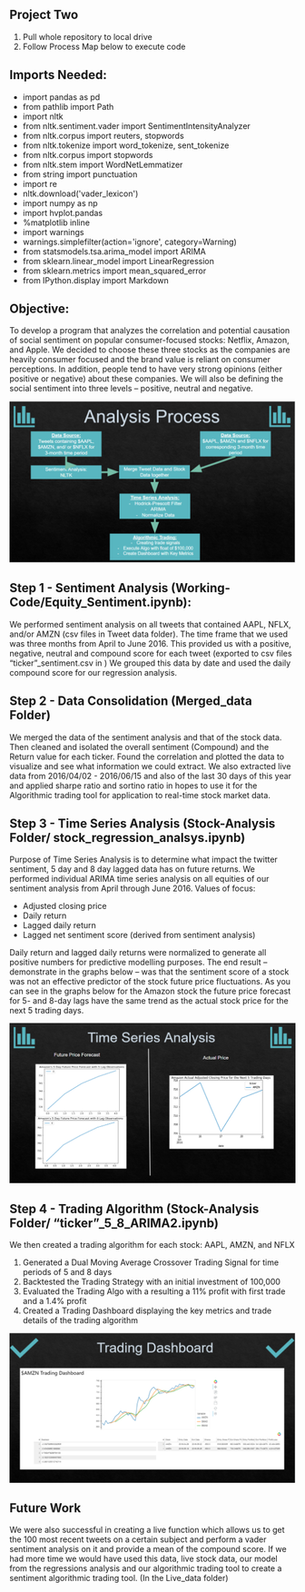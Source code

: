 ## Project Two

1) Pull whole repository to local drive
2) Follow Process Map below to execute code

## Imports Needed:
-	import pandas as pd
-	from pathlib import Path
-	import nltk
-	from nltk.sentiment.vader import SentimentIntensityAnalyzer
-	from nltk.corpus import reuters, stopwords
-	from nltk.tokenize import word_tokenize, sent_tokenize
-	from nltk.corpus import stopwords
-	from nltk.stem import WordNetLemmatizer
-	from string import punctuation
-	import re
-	nltk.download('vader_lexicon')
-	import numpy as np
-	import hvplot.pandas
-	%matplotlib inline
-	import warnings
-	warnings.simplefilter(action='ignore', category=Warning)
-	from statsmodels.tsa.arima_model import ARIMA
-	from sklearn.linear_model import LinearRegression
-	from sklearn.metrics import mean_squared_error
-	from IPython.display import Markdown



## Objective:
To develop a program that analyzes the correlation and potential causation of social sentiment on popular consumer-focused stocks: Netflix, Amazon, and Apple. We decided to choose these three stocks as the companies are heavily consumer focused and the brand value is reliant on consumer perceptions. In addition, people tend to have very strong opinions (either positive or negative) about these companies. We will also be defining the social sentiment into three levels – positive, neutral and negative.

![image info](./analysis_process_project_two.PNG)

## Step 1 - Sentiment Analysis (Working-Code/Equity_Sentiment.ipynb):
We performed sentiment analysis on all tweets that contained AAPL, NFLX, and/or AMZN (csv files in Tweet data folder). The time frame that we used was three months from April to June 2016. This provided us with a positive, negative, neutral and compound score for each tweet (exported to csv files “ticker”_sentiment.csv in ) We grouped this data by date and used the daily compound score for our regression analysis.

## Step 2 - Data Consolidation (Merged_data Folder)
We merged the data of the sentiment analysis and that of the stock data. Then cleaned and isolated the overall sentiment (Compound) and the Return value for each ticker. Found the correlation and plotted the data to visualize and see what information we could extract. We also extracted live data from 2016/04/02 - 2016/06/15 and also of the last 30 days of this year and applied sharpe ratio and sortino ratio in hopes to use it for the Algorithmic trading tool for application to real-time stock market data.

## Step 3 - Time Series Analysis (Stock-Analysis Folder/ stock_regression_analsys.ipynb)
Purpose of Time Series Analysis is to determine what impact the twitter sentiment, 5 day and 8 day lagged data has on future returns. We performed individual ARIMA time series analysis on all equities of our sentiment analysis from April through June 2016.
Values of focus:
-	Adjusted closing price
-	Daily return
-	Lagged daily return
-	Lagged net sentiment score (derived from sentiment analysis)

Daily return and lagged daily returns were normalized to generate all positive numbers for predictive modelling purposes. The end result – demonstrate in the graphs below – was that the sentiment score of a stock was not an effective predictor of the stock future price fluctuations. As you can see in the graphs below for the Amazon stock the future price forecast for 5- and 8-day lags have the same trend as the actual stock price for the next 5 trading days.



![image info](./Time_series_output_project_two.PNG)


## Step 4 - Trading Algorithm (Stock-Analysis Folder/ “ticker”_5_8_ARIMA2.ipynb)
We then created a trading algorithm for each stock: AAPL, AMZN, and NFLX
1.	Generated a Dual Moving Average Crossover Trading Signal for time periods of 5 and 8 days
2.	Backtested the Trading Strategy with an initial investment of 100,000
3.	Evaluated the Trading Algo with a resulting a 11% profit with first trade and a 1.4% profit
4.	Created a Trading Dashboard displaying the key metrics and trade details of the trading algorithm

![image info](./trading_dashboard_project_2.PNG)

## Future Work
We were also successful in creating a live function which allows us to get the 100 most recent tweets on a certain subject and perform a vader sentiment analysis on it and provide a mean of the compound score. If we had more time we would have used this data, live stock data, our model from the regressions analysis and our algorithmic trading tool to create a sentiment algorithmic trading tool. (In the Live_data folder)

